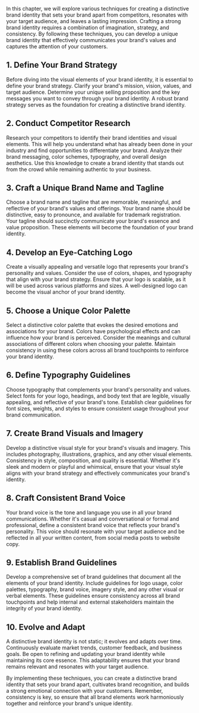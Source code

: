 
In this chapter, we will explore various techniques for creating a distinctive brand identity that sets your brand apart from competitors, resonates with your target audience, and leaves a lasting impression. Crafting a strong brand identity requires a combination of imagination, strategy, and consistency. By following these techniques, you can develop a unique brand identity that effectively communicates your brand's values and captures the attention of your customers.

1\. Define Your Brand Strategy
-----------------------------

Before diving into the visual elements of your brand identity, it is essential to define your brand strategy. Clarify your brand's mission, vision, values, and target audience. Determine your unique selling proposition and the key messages you want to convey through your brand identity. A robust brand strategy serves as the foundation for creating a distinctive brand identity.

2\. Conduct Competitor Research
------------------------------

Research your competitors to identify their brand identities and visual elements. This will help you understand what has already been done in your industry and find opportunities to differentiate your brand. Analyze their brand messaging, color schemes, typography, and overall design aesthetics. Use this knowledge to create a brand identity that stands out from the crowd while remaining authentic to your business.

3\. Craft a Unique Brand Name and Tagline
----------------------------------------

Choose a brand name and tagline that are memorable, meaningful, and reflective of your brand's values and offerings. Your brand name should be distinctive, easy to pronounce, and available for trademark registration. Your tagline should succinctly communicate your brand's essence and value proposition. These elements will become the foundation of your brand identity.

4\. Develop an Eye-Catching Logo
-------------------------------

Create a visually appealing and versatile logo that represents your brand's personality and values. Consider the use of colors, shapes, and typography that align with your brand strategy. Ensure that your logo is scalable, as it will be used across various platforms and sizes. A well-designed logo can become the visual anchor of your brand identity.

5\. Choose a Unique Color Palette
--------------------------------

Select a distinctive color palette that evokes the desired emotions and associations for your brand. Colors have psychological effects and can influence how your brand is perceived. Consider the meanings and cultural associations of different colors when choosing your palette. Maintain consistency in using these colors across all brand touchpoints to reinforce your brand identity.

6\. Define Typography Guidelines
-------------------------------

Choose typography that complements your brand's personality and values. Select fonts for your logo, headings, and body text that are legible, visually appealing, and reflective of your brand's tone. Establish clear guidelines for font sizes, weights, and styles to ensure consistent usage throughout your brand communication.

7\. Create Brand Visuals and Imagery
-----------------------------------

Develop a distinctive visual style for your brand's visuals and imagery. This includes photography, illustrations, graphics, and any other visual elements. Consistency in style, composition, and quality is essential. Whether it's sleek and modern or playful and whimsical, ensure that your visual style aligns with your brand strategy and effectively communicates your brand's identity.

8\. Craft Consistent Brand Voice
-------------------------------

Your brand voice is the tone and language you use in all your brand communications. Whether it's casual and conversational or formal and professional, define a consistent brand voice that reflects your brand's personality. This voice should resonate with your target audience and be reflected in all your written content, from social media posts to website copy.

9\. Establish Brand Guidelines
-----------------------------

Develop a comprehensive set of brand guidelines that document all the elements of your brand identity. Include guidelines for logo usage, color palettes, typography, brand voice, imagery style, and any other visual or verbal elements. These guidelines ensure consistency across all brand touchpoints and help internal and external stakeholders maintain the integrity of your brand identity.

10\. Evolve and Adapt
--------------------

A distinctive brand identity is not static; it evolves and adapts over time. Continuously evaluate market trends, customer feedback, and business goals. Be open to refining and updating your brand identity while maintaining its core essence. This adaptability ensures that your brand remains relevant and resonates with your target audience.

By implementing these techniques, you can create a distinctive brand identity that sets your brand apart, cultivates brand recognition, and builds a strong emotional connection with your customers. Remember, consistency is key, so ensure that all brand elements work harmoniously together and reinforce your brand's unique identity.
